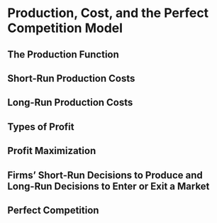# Production, Cost, and the Perfect Competition Model

## The Production Function

## Short-Run Production Costs

## Long-Run Production Costs

## Types of Profit

## Profit Maximization

## Firms’ Short-Run Decisions to Produce and Long-Run Decisions to Enter or Exit a Market

## Perfect Competition

